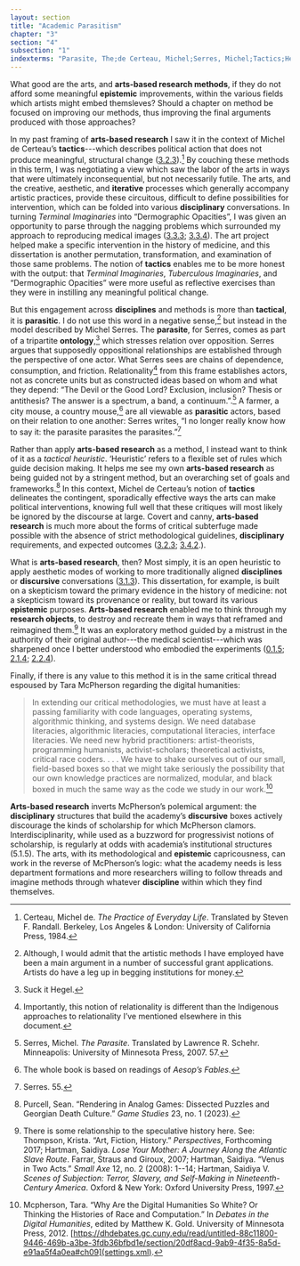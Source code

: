 ```yaml
---
layout: section
title: "Academic Parasitism"
chapter: "3"
section: "4"
subsection: "1"
indexterms: "Parasite, The;de Certeau, Michel;Serres, Michel;Tactics;Heuristics;Interdisciplinarity"
---
```


What good are the arts, and <span data-tooltip aria-haspopup="true" class="has-tip" data-disable-hover="false" tabindex="1" data-title="Arts-based methods refer to any research method that applies creative activity as a research method. This can include traditional arts like painting, sculpture, or dance, or more complex conceptual or multi-media approaches."><b>arts-based research methods</b></span>, if they do not afford some meaningful <span data-tooltip aria-haspopup="true" class="has-tip" data-disable-hover="false" tabindex="1" data-title="Epistemics is a philosophical term referring to the study of knowledge. I use it to talk about the entwined practices of scientific culture, its arguments, and its methodologies."><b>epistemic</b></span> improvements, within the various fields which artists might embed themsleves? Should a chapter on method be focused on improving our methods, thus improving the final arguments produced with those approaches?

In my past framing of <span data-tooltip aria-haspopup="true" class="has-tip" data-disable-hover="false" tabindex="1" data-title="Arts-based methods refer to any research method that applies creative activity as a research method. This can include traditional arts like painting, sculpture, or dance, or more complex conceptual or multi-media approaches."><b>arts-based research</b></span> I saw it in the context of Michel de Certeau’s <span data-tooltip aria-haspopup="true" class="has-tip" data-disable-hover="false" tabindex="1" data-title="The term tactics comes from the philosophy of Michel de Certeau, and refers to political action taken that has no impact on broader cultural and political struggles."><b>tactics</b></span>---which describes political action that does not produce meaningful, structural change (<a href="{{ site.baseurl }}/dissertation/3_2_3">3.2.3</a>).[^fn1] By couching these methods in this term, I was negotiating a view which saw the labor of the arts in ways that were ultimately inconsequential, but not necessarily futile. The arts, and the creative, aesthetic, and <span data-tooltip aria-haspopup="true" class="has-tip" data-disable-hover="false" tabindex="1" data-title="Iterative, here, refers to a process of learning in which completed projects are analyzed after their completion. This analysis allows for future projects to be more successful, and to address new, but related concepts."><b>iterative</b></span> processes which generally accompany artistic practices, provide these circuitous, difficult to define possibilities for intervention, which can be folded into various <span data-tooltip aria-haspopup="true" class="has-tip" data-disable-hover="false" tabindex="1" data-title="Discipline is used here in the Foucauldian sense. It is a pun that links forced discipline with the idea of a discipline of knowledge. Disciplining is a process where certain phenomena are made understandable through demarcation and definition in an academic field."><b>disciplinary</b></span> conversations. In turning *Terminal Imaginaries* into “Dermographic Opacities”, I was given an opportunity to parse through the nagging problems which surrounded my approach to reproducing medical images (<a href="{{ site.baseurl }}/dissertation/3_3_3">3.3.3</a>; <a href="{{ site.baseurl }}/dissertation/3_3_4">3.3.4</a>). The art project helped make a specific intervention in the history of medicine, and this dissertation is another permutation, transformation, and examination of those same problems. The notion of <span data-tooltip aria-haspopup="true" class="has-tip" data-disable-hover="false" tabindex="1" data-title="The term tactics comes from the philosophy of Michel de Certeau, and refers to political action taken that has no impact on broader cultural and political struggles."><b>tactics</b></span> enables me to be more honest with the output: that *Terminal Imaginaries*, *Tuberculous Imaginaries*, and “Dermographic Opacities” were more useful as reflective exercises than they were in instilling any meaningful political change.

But this engagement across <span data-tooltip aria-haspopup="true" class="has-tip" data-disable-hover="false" tabindex="1" data-title="Discipline is used here in the Foucauldian sense. It is a pun that links forced discipline with the idea of a discipline of knowledge. Disciplining is a process where certain phenomena are made understandable through demarcation and definition in an academic field."><b>disciplines</b></span> and methods is more than <span data-tooltip aria-haspopup="true" class="has-tip" data-disable-hover="false" tabindex="1" data-title="The term tactics comes from the philosophy of Michel de Certeau, and refers to political action taken that has no impact on broader cultural and political struggles."><b>tactical</b></span>, it is <span data-tooltip aria-haspopup="true" class="has-tip" data-disable-hover="false" tabindex="1" data-title="The term 'parasite' comes from the tripartite ontology argued for by Michel Serres. It refers to systems of being in which things thought in opposition are linked through their dependence on one another."><b>parasitic</b></span>. I do not use this word in a negative sense,[^fn2] but instead in the model described by Michel Serres. The <span data-tooltip aria-haspopup="true" class="has-tip" data-disable-hover="false" tabindex="1" data-title="The term 'parasite' comes from the tripartite ontology argued for by Michel Serres. It refers to systems of being in which things thought in opposition are linked through their dependence on one another."><b>parasite</b></span>, for Serres, comes as part of a tripartite <span data-tooltip aria-haspopup="true" class="has-tip" data-disable-hover="false" tabindex="1" data-title="Ontology refers to the study of being in philosophy. I usually avoid the use of this term, because as I read it, ontology is dependent on how one describes and measures the real, which is better described as epistemology."><b>ontology</b></span>,[^fn3] which stresses relation over opposition. Serres argues that supposedly oppositional relationships are established through the perspective of one actor. What Serres sees are chains of dependence, consumption, and friction. Relationality[^fn4] from this frame establishes actors, not as concrete units but as constructed ideas based on whom and what they depend: “The Devil or the Good Lord? Exclusion, inclusion? Thesis or antithesis? The answer is a spectrum, a band, a continuum.”.[^fn5] A farmer, a city mouse, a country mouse,[^fn6] are all viewable as <span data-tooltip aria-haspopup="true" class="has-tip" data-disable-hover="false" tabindex="1" data-title="The term 'parasite' comes from the tripartite ontology argued for by Michel Serres. It refers to systems of being in which things thought in opposition are linked through their dependence on one another."><b>parasitic</b></span> actors, based on their relation to one another: Serres writes, “I no longer really know how to say it: the parasite parasites the parasites.”[^fn7] 

Rather than apply <span data-tooltip aria-haspopup="true" class="has-tip" data-disable-hover="false" tabindex="1" data-title="Arts-based methods refer to any research method that applies creative activity as a research method. This can include traditional arts like painting, sculpture, or dance, or more complex conceptual or multi-media approaches."><b>arts-based research</b></span> as a method, I instead want to think of it as a *tactical heuristic*. ‘Heuristic’ refers to a flexible set of rules which guide decision making. It helps me see my own <span data-tooltip aria-haspopup="true" class="has-tip" data-disable-hover="false" tabindex="1" data-title="Arts-based methods refer to any research method that applies creative activity as a research method. This can include traditional arts like painting, sculpture, or dance, or more complex conceptual or multi-media approaches."><b>arts-based research</b></span> as being guided not by a stringent method, but an overarching set of goals and frameworks.[^fn8] 	In this context, Michel de Certeau’s notion of  <span data-tooltip aria-haspopup="true" class="has-tip" data-disable-hover="false" tabindex="1" data-title="The term tactics comes from the philosophy of Michel de Certeau, and refers to political action taken that has no impact on broader cultural and political struggles."><b>tactics</b></span> delineates the contingent, sporadically effective ways the arts can make political interventions, knowing full well that these critiques will most likely be ignored by the discourse at large. Covert and canny, <span data-tooltip aria-haspopup="true" class="has-tip" data-disable-hover="false" tabindex="1" data-title="Arts-based methods refer to any research method that applies creative activity as a research method. This can include traditional arts like painting, sculpture, or dance, or more complex conceptual or multi-media approaches."><b>arts-based research</b></span> is much more about the forms of critical subterfuge made possible with the absence of strict methodological guidelines, <span data-tooltip aria-haspopup="true" class="has-tip" data-disable-hover="false" tabindex="1" data-title="Discipline is used here in the Foucauldian sense. It is a pun that links forced discipline with the idea of a discipline of knowledge. Disciplining is a process where certain phenomena are made understandable through demarcation and definition in an academic field."><b>disciplinary</b></span> requirements, and expected outcomes (<a href="{{ site.baseurl }}/dissertation/3_2_3">3.2.3</a>; <a href="{{ site.baseurl }}/dissertation/3_4_2">3.4.2</a>.). 

What is <span data-tooltip aria-haspopup="true" class="has-tip" data-disable-hover="false" tabindex="1" data-title="Arts-based methods refer to any research method that applies creative activity as a research method. This can include traditional arts like painting, sculpture, or dance, or more complex conceptual or multi-media approaches."><b>arts-based research</b></span>, then? Most simply, it is an open heuristic to apply aesthetic modes of working to more traditionally aligned <span data-tooltip aria-haspopup="true" class="has-tip" data-disable-hover="false" tabindex="1" data-title="Discipline is used here in the Foucauldian sense. It is a pun that links forced discipline with the idea of a discipline of knowledge. Disciplining is a process where certain phenomena are made understandable through demarcation and definition in an academic field."><b>disciplines</b></span> or <span data-tooltip aria-haspopup="true" class="has-tip" data-disable-hover="false" tabindex="1" data-title="Discourse refers to a scholarly conversation which occurs in a field of knowledge production. I use it in a Foucauldian sense, to convey the agreed upon modes and objects of discussion which are taken for granted in a community or scholarly field."><b>discursive</b></span> conversations (<a href="{{ site.baseurl }}/dissertation/3_1_3">3.1.3</a>).	This dissertation, for example, is built on a skepticism toward the primary evidence in the history of medicine: not a skepticism toward its provenance or reality, but toward its various <span data-tooltip aria-haspopup="true" class="has-tip" data-disable-hover="false" tabindex="1" data-title="Epistemics is a philosophical term referring to the study of knowledge. I use it to talk about the entwined practices of scientific culture, its arguments, and its methodologies."><b>epistemic</b></span> purposes. <span data-tooltip aria-haspopup="true" class="has-tip" data-disable-hover="false" tabindex="1" data-title="Arts-based methods refer to any research method that applies creative activity as a research method. This can include traditional arts like painting, sculpture, or dance, or more complex conceptual or multi-media approaches."><b>Arts-based research</b></span> enabled me to think through my <span data-tooltip aria-haspopup="true" class="has-tip" data-disable-hover="false" tabindex="1" data-title="I use the term research object to refer to materials that have been divorced from the subject of their origin. Object, as I use it, carefully considers how human patients are denied their humanity through transformations that deem them as objects."><b>research objects</b></span>, to destroy and recreate them in ways that reframed and reimagined them.[^fn9] It was an exploratory method guided by a mistrust in the authority of their original author---the medical scientist---which was sharpened once I better understood who embodied the experiments (<a href="{{ site.baseurl }}/dissertation/0_1_5">0.1.5</a>; <a href="{{ site.baseurl }}/dissertation/2_1_4">2.1.4</a>; <a href="{{ site.baseurl }}/dissertation/2_2_4">2.2.4</a>).

Finally, if there is any value to this method it is in the same critical thread espoused by Tara McPherson regarding the digital humanities:

>In extending our critical methodologies, we must have at least a passing familiarity with code languages, operating systems, algorithmic thinking, and systems design. We need database literacies, algorithmic literacies, computational literacies, interface literacies. We need new hybrid practitioners: artist-theorists, programming humanists, activist-scholars; theoretical activists, critical race coders. . . . We have to shake ourselves out of our small, field-based boxes so that we might take seriously the possibility that our own knowledge practices are normalized, modular, and black boxed in much the same way as the code we study in our work.[^fn10]

<span data-tooltip aria-haspopup="true" class="has-tip" data-disable-hover="false" tabindex="1" data-title="Arts-based methods refer to any research method that applies creative activity as a research method. This can include traditional arts like painting, sculpture, or dance, or more complex conceptual or multi-media approaches."><b>Arts-based research</b></span> inverts McPherson’s polemical argument: the <span data-tooltip aria-haspopup="true" class="has-tip" data-disable-hover="false" tabindex="1" data-title="Discipline is used here in the Foucauldian sense. It is a pun that links forced discipline with the idea of a discipline of knowledge. Disciplining is a process where certain phenomena are made understandable through demarcation and definition in an academic field."><b>disciplinary</b></span> structures that build the academy’s <span data-tooltip aria-haspopup="true" class="has-tip" data-disable-hover="false" tabindex="1" data-title="Discourse refers to a scholarly conversation which occurs in a field of knowledge production. I use it in a Foucauldian sense, to convey the agreed upon modes and objects of discussion which are taken for granted in a community or scholarly field."><b>discursive</b></span> boxes actively discourage the kinds of scholarship for which McPherson clamors. Interdisciplinarity, while used as a buzzword for progressivist notions of scholarship, is regularly at odds with academia’s institutional structures (5.1.5). The arts, with its methodological and <span data-tooltip aria-haspopup="true" class="has-tip" data-disable-hover="false" tabindex="1" data-title="Epistemics is a philosophical term referring to the study of knowledge. I use it to talk about the entwined practices of scientific culture, its arguments, and its methodologies."><b>epistemic</b></span> capricousness, can work in the reverse of McPherson’s logic: what the academy needs is less department formations and more researchers willing to follow threads and imagine methods through whatever <span data-tooltip aria-haspopup="true" class="has-tip" data-disable-hover="false" tabindex="1" data-title="Discipline is used here in the Foucauldian sense. It is a pun that links forced discipline with the idea of a discipline of knowledge. Disciplining is a process where certain phenomena are made understandable through demarcation and definition in an academic field."><b>discipline</b></span> within which they find themselves.

<div class="style-divider">
 	<div class="line"></div>
</div> 

[^fn1]: Certeau, Michel de. *The Practice of Everyday Life*. Translated by Steven F. Randall. Berkeley, Los Angeles & London: University of California Press, 1984.

[^fn2]: Although, I would admit that the artistic methods I have employed have been a main argument in a number of successful grant applications. Artists do have a leg up in begging institutions for money.

[^fn3]: Suck it Hegel.

[^fn4]: Importantly, this notion of relationality is different than the Indigenous approaches to relationality I’ve mentioned elsewhere in this document.

[^fn5]: Serres, Michel. *The Parasite*. Translated by Lawrence R. Schehr. Minneapolis: University of Minnesota Press, 2007. 57.

[^fn6]: The whole book is based on readings of *Aesop’s Fables*.

[^fn7]: Serres. 55.

[^fn8]: Purcell, Sean. “Rendering in Analog Games: Dissected Puzzles and Georgian Death Culture.” *Game Studies* 23, no. 1 (2023).

[^fn9]: There is some relationship to the speculative history here. See: Thompson, Krista. “Art, Fiction, History.” *Perspectives*, Forthcoming 2017; Hartman, Saidiya. *Lose Your Mother: A Journey Along the Atlantic Slave Route*. Farrar, Straus and Giroux, 2007; Hartman, Saidiya. “Venus in Two Acts.” *Small Axe* 12, no. 2 (2008): 1--14; Hartman, Saidiya V. *Scenes of Subjection: Terror, Slavery, and Self-Making in Nineteenth-Century America*. Oxford & New York: Oxford University Press, 1997.

[^fn10]: Mcpherson, Tara. “Why Are the Digital Humanities So White? Or Thinking the Histories of Race and Computation.” In *Debates in the Digital Humanities*, edited by Matthew K. Gold. University of Minnesota Press, 2012. [https://dhdebates.gc.cuny.edu/read/untitled-88c11800-9446-469b-a3be-3fdb36bfbd1e/section/20df8acd-9ab9-4f35-8a5d-e91aa5f4a0ea#ch09](settings.xml).
